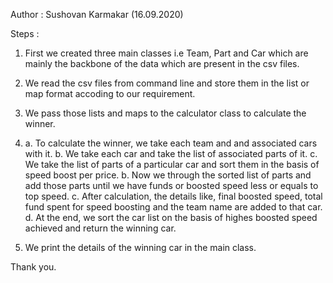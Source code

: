 
Author : Sushovan Karmakar (16.09.2020)

Steps :
1. First we created three main classes i.e Team, Part and Car which are mainly the backbone of the data which are present in the csv files.
2. We read the csv files from command line and store them in the list or map format accoding to our requirement.
3. We pass those lists and maps to the calculator class to calculate the winner.
4. 
	a. To calculate the winner, we take each team and and associated cars with it.
	b. We take each car and take the list of associated parts of it.
	c. We take the list of parts of a particular car and sort them in the basis of speed boost per price.
	b. Now we through the sorted list of parts and add those parts until we have funds or boosted speed less or equals to top speed.
	c. After calculation, the details like, final boosted speed, total fund spent for speed boosting and the team name are added to that car.
	d. At the end, we sort the car list on the basis of highes boosted speed achieved and return the winning car.

5. We print the details of the winning car in the main class.

Thank you.